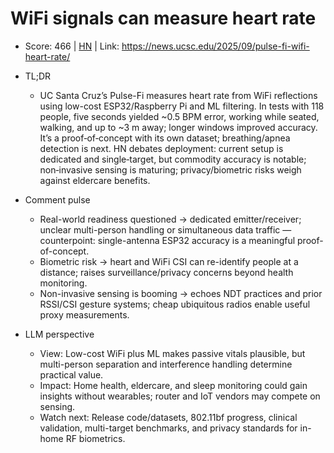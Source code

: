 # WiFi signals can measure heart rate

- Score: 466 | [HN](https://news.ycombinator.com/item?id=45127983) | Link: https://news.ucsc.edu/2025/09/pulse-fi-wifi-heart-rate/

- TL;DR
  - UC Santa Cruz’s Pulse-Fi measures heart rate from WiFi reflections using low-cost ESP32/Raspberry Pi and ML filtering. In tests with 118 people, five seconds yielded ~0.5 BPM error, working while seated, walking, and up to ~3 m away; longer windows improved accuracy. It’s a proof‑of‑concept with its own dataset; breathing/apnea detection is next. HN debates deployment: current setup is dedicated and single‑target, but commodity accuracy is notable; non‑invasive sensing is maturing; privacy/biometric risks weigh against eldercare benefits.

- Comment pulse
  - Real-world readiness questioned → dedicated emitter/receiver; unclear multi-person handling or simultaneous data traffic — counterpoint: single-antenna ESP32 accuracy is a meaningful proof-of-concept.
  - Biometric risk → heart and WiFi CSI can re-identify people at a distance; raises surveillance/privacy concerns beyond health monitoring.
  - Non-invasive sensing is booming → echoes NDT practices and prior RSSI/CSI gesture systems; cheap ubiquitous radios enable useful proxy measurements.

- LLM perspective
  - View: Low-cost WiFi plus ML makes passive vitals plausible, but multi-person separation and interference handling determine practical value.
  - Impact: Home health, eldercare, and sleep monitoring could gain insights without wearables; router and IoT vendors may compete on sensing.
  - Watch next: Release code/datasets, 802.11bf progress, clinical validation, multi-target benchmarks, and privacy standards for in-home RF biometrics.
